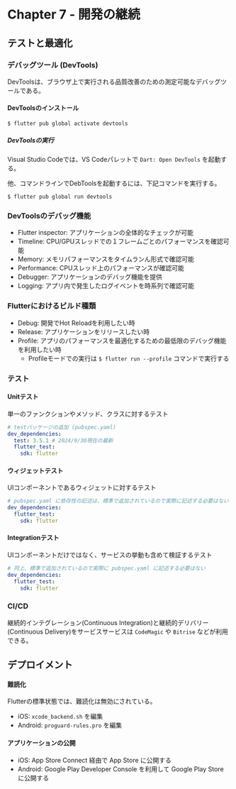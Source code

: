 # Chapter 7 - 開発の継続

## テストと最適化

### デバッグツール (DevTools)

DevToolsは、ブラウザ上で実行される品質改善のための測定可能なデバッグツールである。

#### DevToolsのインストール

```
$ flutter pub global activate devtools
```

##### DevToolsの実行

Visual Studio Codeでは、VS Codeパレットで `Dart: Open DevTools` を起動する。

他、コマンドラインでDebToolsを起動するには、下記コマンドを実行する。
```
$ flutter pub global run devtools
```

### DevToolsのデバッグ機能

 * Flutter inspector: アプリケーションの全体的なチェックが可能
 * Timeline: CPU/GPUスレッドでの１フレームごとのパフォーマンスを確認可能
 * Memory: メモリパフォーマンスをタイムランん形式で確認可能
 * Performance: CPUスレッド上のパフォーマンスが確認可能
 * Debugger: アプリケーションのデバッグ機能を提供
 * Logging: アプリ内で発生したログイベントを時系列で確認可能

### Flutterにおけるビルド種類

 * Debug: 開発でHot Reloadを利用したい時
 * Release: アプリケーションをリリースしたい時
 * Profile: アプリのパフォーマンスを最適化するための最低限のデバッグ機能を利用したい時
   - Profileモードでの実行は `$ flutter run --profile` コマンドで実行する

### テスト

#### Unitテスト
単一のファンクションやメソッド、クラスに対するテスト

```yaml
# testパッケージの追加 (pubspec.yaml)
dev_dependencies:
  test: 3.5.1 # 2024/9/30現在の最新
  flutter_test:
    sdk: flutter
```

#### ウィジェットテスト
UIコンポーネントであるウィジェットに対するテスト

```yaml
# pubspec.yaml に依存性の記述は、標準で追加されているので実際に記述する必要はない
dev_dependencies:
  flutter_test:
    sdk: flutter
```

#### Integrationテスト
UIコンポーネントだけではなく、サービスの挙動も含めて検証するテスト

```yaml
# 同上、標準で追加されているので実際に pubspec.yaml に記述する必要はない
dev_dependencies:
  flutter_test:
    sdk: flutter
```

### CI/CD

継続的インテグレーション(Continuous Integration)と継続的デリバリー(Continuous Delivery)をサービスサービスは `CodeMagic` や `Bitrise` などが利用できる。

## デプロイメント


#### 難読化

Flutterの標準状態では、難読化は無効にされている。

 * iOS: `xcode_backend.sh` を編集
 * Android: `proguard-rules.pro` を編集

#### アプリケーションの公開

 * iOS: App Store Connect 経由で App Store に公開する
 * Android: Google Play Developer Console を利用して Google Play Store に公開する